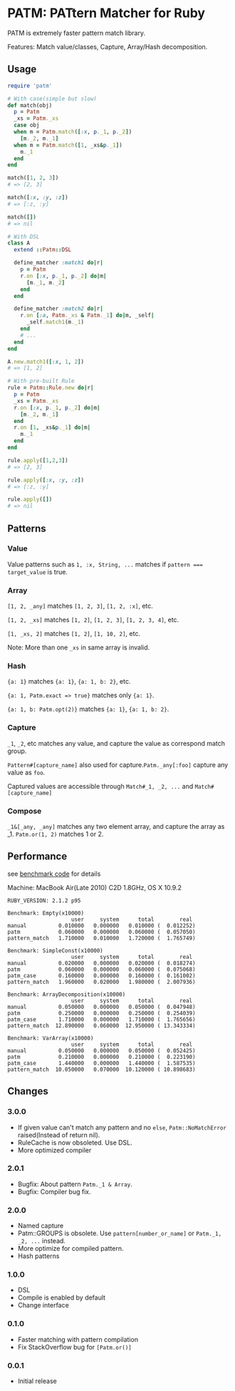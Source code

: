 # PATM: PATtern Matcher for Ruby

PATM is extremely faster pattern match library.

Features: Match value/classes, Capture, Array/Hash decomposition.

## Usage

```ruby
require 'patm'
```

```ruby
# With case(simple but slow)
def match(obj)
  p = Patm
  _xs = Patm._xs
  case obj
  when m = Patm.match([:x, p._1, p._2])
    [m._2, m._1]
  when m = Patm.match([1, _xs&p._1])
    m._1
  end
end

match([1, 2, 3])
# => [2, 3]

match([:x, :y, :z])
# => [:z, :y]

match([])
# => nil
```

```ruby
# With DSL
class A
  extend ::Patm::DSL

  define_matcher :match1 do|r|
    p = Patm
    r.on [:x, p._1, p._2] do|m|
      [m._1, m._2]
    end
  end

  define_matcher :match2 do|r|
    r.on [:a, Patm._xs & Patm._1] do|m, _self|
      _self.match1(m._1)
    end
    # ...
  end
end

A.new.match1([:x, 1, 2])
# => [1, 2]
```

```ruby
# With pre-built Rule
rule = Patm::Rule.new do|r|
  p = Patm
  _xs = Patm._xs
  r.on [:x, p._1, p._2] do|m|
    [m._2, m._1]
  end
  r.on [1, _xs&p._1] do|m|
    m._1
  end
end

rule.apply([1,2,3])
# => [2, 3]

rule.apply([:x, :y, :z])
# => [:z, :y]

rule.apply([])
# => nil
```
## Patterns

### Value

Value patterns such as `1, :x, String, ...` matches if `pattern === target_value` is true.

### Array

`[1, 2, _any]` matches `[1, 2, 3]`, `[1, 2, :x]`, etc.

`[1, 2, _xs]` matches `[1, 2]`, `[1, 2, 3]`, `[1, 2, 3, 4]`, etc.

`[1, _xs, 2]` matches `[1, 2]`, `[1, 10, 2]`, etc.

Note: More than one `_xs` in same array is invalid.

### Hash

`{a: 1}` matches `{a: 1}`, `{a: 1, b: 2}`, etc.

`{a: 1, Patm.exact => true}` matches only `{a: 1}`.

`{a: 1, b: Patm.opt(2)}` matches `{a: 1}`, `{a: 1, b: 2}`.

### Capture

`_1`, `_2`, etc matches any value, and capture the value as correspond match group.

`Pattern#[capture_name]` also used for capture.`Patm._any[:foo]` capture any value as `foo`.

Captured values are accessible through `Match#_1, _2, ...` and `Match#[capture_name]`

### Compose

`_1&[_any, _any]` matches any two element array, and capture the array as _1.
`Patm.or(1, 2)` matches 1 or 2.


## Performance

see [benchmark code](./benchmark/comparison.rb) for details

Machine: MacBook Air(Late 2010) C2D 1.8GHz, OS X 10.9.2

```
RUBY_VERSION: 2.1.2 p95

Benchmark: Empty(x10000)
                    user     system      total        real
manual          0.010000   0.000000   0.010000 (  0.012252)
patm            0.060000   0.000000   0.060000 (  0.057050)
pattern_match   1.710000   0.010000   1.720000 (  1.765749)

Benchmark: SimpleConst(x10000)
                    user     system      total        real
manual          0.020000   0.000000   0.020000 (  0.018274)
patm            0.060000   0.000000   0.060000 (  0.075068)
patm_case       0.160000   0.000000   0.160000 (  0.161002)
pattern_match   1.960000   0.020000   1.980000 (  2.007936)

Benchmark: ArrayDecomposition(x10000)
                    user     system      total        real
manual          0.050000   0.000000   0.050000 (  0.047948)
patm            0.250000   0.000000   0.250000 (  0.254039)
patm_case       1.710000   0.000000   1.710000 (  1.765656)
pattern_match  12.890000   0.060000  12.950000 ( 13.343334)

Benchmark: VarArray(x10000)
                    user     system      total        real
manual          0.050000   0.000000   0.050000 (  0.052425)
patm            0.210000   0.000000   0.210000 (  0.223190)
patm_case       1.440000   0.000000   1.440000 (  1.587535)
pattern_match  10.050000   0.070000  10.120000 ( 10.898683)
```


## Changes

### 3.0.0

- If given value can't match any pattern and no `else`, `Patm::NoMatchError` raised(Instead of return nil).
- RuleCache is now obsoleted. Use DSL.
- More optimized compiler

### 2.0.1

- Bugfix: About pattern `Patm._1 & Array`.
- Bugfix: Compiler bug fix.

### 2.0.0

- Named capture
- Patm::GROUPS is obsolete. Use `pattern[number_or_name]` or `Patm._1, _2, ...` instead.
- More optimize for compiled pattern.
- Hash patterns

### 1.0.0

- DSL
- Compile is enabled by default
- Change interface

### 0.1.0

- Faster matching with pattern compilation
- Fix StackOverflow bug for `[Patm.or()]`

### 0.0.1

- Initial release

